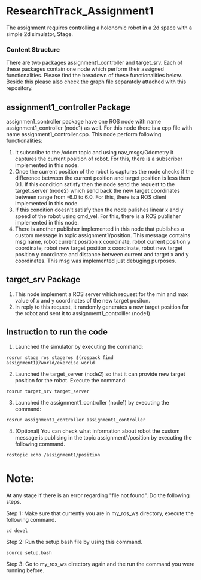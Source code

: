 # ResearchTrack_Assignment1

The assignment requires controlling a holonomic robot in a 2d space with a simple 2d simulator, Stage. 

### Content Structure

There are two packages assignment1_controller and target_srv. Each of these packages contain one node which perform their assigned functionalities. Please find the breadown of these functionalities below. Beside this please also check the graph file separately attached with this repository.

## assignment1_controller Package

assignmen1_controller package have one ROS node with name assignment1_controller (node1) as well. For this node there is a cpp file with name assignment1_controller.cpp. This node perform following functionalities:

1. It subscribe to the /odom topic and using nav_msgs/Odometry it captures the current position of robot. For this, there is a subscriber implemented in this node. 
2. Once the current position of the robot is captures the node checks if the difference between the current position and target position is less then 0.1. If this condition satisfy then the node send the request to the target_server (node2) which send back the new target coordinates between range from -6.0 to 6.0. For this, there is a ROS client implemented in this node. 
3. If this condition doesn't satisfy then the node pulishes linear x and y speed of the robot using cmd_vel. For this, there is a ROS publisher implemented in this node. 
5. There is another publisher implemented in this node that publishes a custom message in topic assignment1/position. This message contains msg name, robot current position x coordinate, robot current position y coordinate, robot new target position x coordinate, robot new target position y coordinate and distance between current and target x and y coordinates. This msg was implemented just debuging purposes.

## target_srv Package

1. This node implement a ROS server which request for the min and max value of x and y coordinates of the new target positon. 
2. In reply to this request, it randomly generates a new target position for the robot and sent it to assignment1_controlller (node1)

## Instruction to run the code

1. Launched the simulator by executing the command:
```
rosrun stage_ros stageros $(rospack find assignment1)/world/exercise.world
```

2. Launched the target_server (node2) so that it can provide new target position for the robot. Execute the command:
```
rosrun target_srv target_server
```

3. Launched the assignment1_controller (node1) by executing the command:
```
rosrun assignment1_controller assignment1_controller
```

4. (Optional) You can check what information about robot the custom message is publising in the topic assignment1/position by executing the following command. 
```
rostopic echo /assignment1/position
```
# Note: 
At any stage if there is an error regarding "file not found". Do the following steps.

Step 1: Make sure that currently you are in my_ros_ws directory, execute the following command.
```
cd devel 
```
Step 2: Run the setup.bash file by using this command.

```
source setup.bash 
```
Step 3: Go to my_ros_ws directory again and the run the command you were running before.
 
